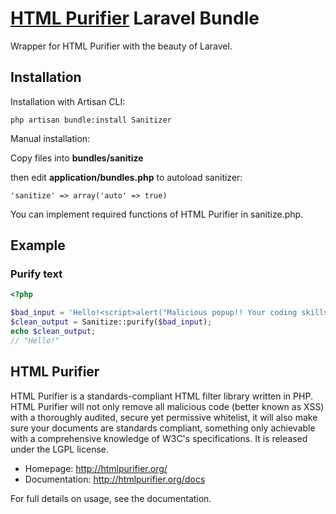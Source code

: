 # [HTML Purifier](http://htmlpurifier.org/) Laravel Bundle

Wrapper for HTML Purifier with the beauty of Laravel.

## Installation

Installation with Artisan CLI:

	php artisan bundle:install Sanitizer

Manual installation:

Copy files into **bundles/sanitize**

then edit **application/bundles.php** to autoload sanitizer:

	'sanitize' => array('auto' => true)
	
You can implement required functions of HTML Purifier in sanitize.php.

## Example

### Purify text

```php
<?php

$bad_input = 'Hello!<script>alert("Malicious popup!! Your coding skills suck!")</script>';
$clean_output = Sanitize::purify($bad_input);
echo $clean_output; 
// "Hello!"

```

## HTML Purifier

HTML Purifier is a standards-compliant HTML filter library written in PHP. HTML Purifier will not only remove all malicious code (better known as XSS) with a thoroughly audited, secure yet permissive whitelist, it will also make sure your documents are standards compliant, something only achievable with a comprehensive knowledge of W3C's specifications. 
It is released under the LGPL license.

- Homepage:      http://htmlpurifier.org/
- Documentation: http://htmlpurifier.org/docs

For full details on usage, see the documentation.